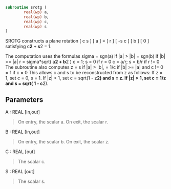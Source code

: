 ```fortran
subroutine srotg (
		real(wp) a,
		real(wp) b,
		real(wp) c,
		real(wp) s
)
```

SROTG constructs a plane rotation
[  c  s ] [ a ] = [ r ]
[ -s  c ] [ b ]   [ 0 ]
satisfying c**2 + s**2 = 1.

The computation uses the formulas
sigma = sgn(a)    if |a| >  |b|
= sgn(b)    if |b| >= |a|
r = sigma*sqrt( a**2 + b**2 )
c = 1; s = 0      if r = 0
c = a/r; s = b/r  if r != 0
The subroutine also computes
z = s    if |a| > |b|,
= 1/c  if |b| >= |a| and c != 0
= 1    if c = 0
This allows c and s to be reconstructed from z as follows:
If z = 1, set c = 0, s = 1.
If |z| < 1, set c = sqrt(1 - z**2) and s = z.
If |z| > 1, set c = 1/z and s = sqrt( 1 - c**2).

## Parameters
A : REAL [in,out]
> On entry, the scalar a.
> On exit, the scalar r.

B : REAL [in,out]
> On entry, the scalar b.
> On exit, the scalar z.

C : REAL [out]
> The scalar c.

S : REAL [out]
> The scalar s.
